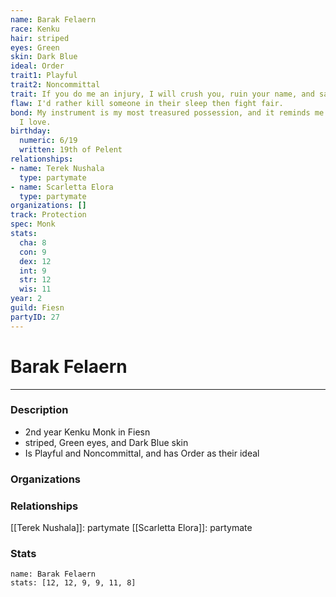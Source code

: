 ```yaml
---
name: Barak Felaern
race: Kenku
hair: striped
eyes: Green
skin: Dark Blue
ideal: Order
trait1: Playful
trait2: Noncommittal
trait: If you do me an injury, I will crush you, ruin your name, and salt your fields.
flaw: I'd rather kill someone in their sleep then fight fair.
bond: My instrument is my most treasured possession, and it reminds me of someone
  I love.
birthday:
  numeric: 6/19
  written: 19th of Pelent
relationships:
- name: Terek Nushala
  type: partymate
- name: Scarletta Elora
  type: partymate
organizations: []
track: Protection
spec: Monk
stats:
  cha: 8
  con: 9
  dex: 12
  int: 9
  str: 12
  wis: 11
year: 2
guild: Fiesn
partyID: 27
---
```

# Barak Felaern
---
### Description
- 2nd year Kenku Monk in Fiesn
- striped, Green eyes, and Dark Blue skin
- Is Playful and Noncommittal, and has Order as their ideal

### Organizations
### Relationships
[[Terek Nushala]]: partymate
[[Scarletta Elora]]: partymate
### Stats
```statblock
name: Barak Felaern
stats: [12, 12, 9, 9, 11, 8]
```
